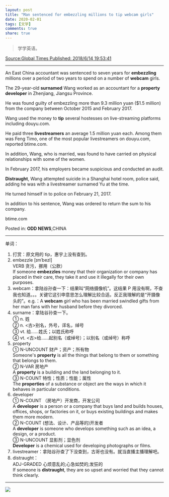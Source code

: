 ```yaml
---
layout: post
title: "Man sentenced for embezzling millions to tip webcam girls"
date: 2020-02-01
tags: [文学]
comments: true
share: true
---
```


> 学学英语。

[Source:Global Times Published: 2018/6/14 19:53:41](http://www.globaltimes.cn/content/1107028.shtml)

---

An East China accountant was sentenced to seven years for **embezzling** millions over a period of two years to spend on a number of **webcam** girls. 

The 29-year-old **surnamed** Wang worked as an accountant for a **property** **developer** in Zhenjiang, Jiangsu Province. 

He was found guilty of embezzling more than 9.3 million yuan ($1.5 million) from the company between October 2015 and February 2017.

Wang used the money to **tip** several hostesses on live-streaming platforms including douyu.com. 

He paid three **livestreamers** an average 1.5 million yuan each. Among them was Feng Timo, one of the most popular livestreamers on douyu.com, reported btime.com.

In addition, Wang, who is married, was found to have carried on physical relationships with some of the women. 

In February 2017, his employers became suspicious and conducted an audit.  

**Distraught**, Wang attempted suicide in a Shanghai hotel room, police said, adding he was with a livestreamer surnamed Yu at the time. 

He turned himself in to police on February 21, 2017. 

In addition to his sentence, Wang was ordered to return the sum to his company. 

btime.com

Posted in: **ODD NEWS**,CHINA

---

单词：

1. 打赏：原文用的 tip，惠宇上没有查到。
2. embezzle [ɪmˈbezl]<br/>VERB 贪污，挪用（公款）<br/>If someone **embezzles** money that their organization or company has placed in their care, they take it and use it illegally for their own purposes.
3. webcam：拿陆谷孙查一下：结果叫“网络摄像机”。这结果 P 用没有啊，不查我也知道。。。关键它这引申意思怎么理解比较合适。反正我理解的是“开摄像头的”。e.g.：A **webcam** girl who has been married swindled gifts from her man fans with her husband before they divorced.
4. surname：拿陆谷孙查一下。<br/>① n. 姓<br/>② n. <古>别名，外号，诨名，绰号<br/>③ vt. 给……姓氏；以姓氏称呼<br/>④ vt. <古>给……起别名（或绰号）；以别名（或绰号）称呼
5. property<br/>① N-UNCOUNT 财产；资产；所有物<br/>Someone's **property** is all the things that belong to them or something that belongs to them.<br/>② N-VAR 房地产<br/>A **property** is a building and the land belonging to it.<br/>③ N-COUNT 特性；性质；性能；属性<br/>The **properties** of a substance or object are the ways in which it behaves in particular conditions.
6. developer<br/>① N-COUNT （房地产）开发商，开发公司<br/>A **developer** is a person or a company that buys land and builds houses, offices, shops, or factories on it, or buys existing buildings and makes them more modern.<br/>② N-COUNT (想法、设计、产品等的)开发者<br/>A **developer** is someone who develops something such as an idea, a design, or a product.<br/>③ N-UNCOUNT 显影剂；显色剂<br/>**Developer** is a chemical used for developing photographs or films.
7. livestreamer：拿陆谷孙查了下没查到，古哥也没有。就当直播主播理解吧。
8. distraught：<br/>ADJ-GRADED 心烦意乱的;心急如焚的;发狂的<br/>If someone is **distraught**, they are so upset and worried that they cannot think clearly.

---

![](https://upload.cc/i1/2020/02/01/V1tT2n.png)